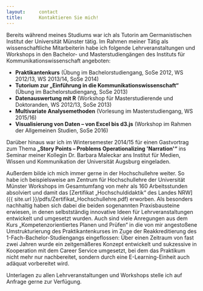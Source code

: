 ```yaml
---
layout:     contact
title:      Kontaktieren Sie mich!
---
```


Bereits während meines Studiums war ich als Tutorin am Germanistischen Institut der Universität Münster tätig. Im Rahmen meiner Tätig als wissenschaftliche Mitarbeiterin habe ich folgende Lehrveranstaltungen und Workshops in den Bachelor- und Masterstudiengängen  des Instituts für Kommunikationswissenschaft angeboten:   

- **Praktikantenkurs** (Übung im Bachelorstudiengang, SoSe 2012, WS 2012/13, WS 2013/14, SoSe 2014)
- **Tutorium zur „Einführung in die Kommunikationswissenschaft“** (Übung im Bachelorstudiengang,  SoSe 2013)
- **Datenauswertung mit R** (Workshop für Masterstudierende und Doktoranden, WS 2012/13, SoSe 2013)
- **Multivariate Analysemethoden** (Vorlesung im Masterstudiengang, WS 2015/16)
- **Visualisierung von Daten – von Excel bis d3.js** (Workshop im Rahmen der Allgemeinen Studien, SoSe 2016)   


Darüber hinaus war ich im Wintersemester 2014/15 für einen Gastvortrag zum Thema **„Story Points – Problems Operationalizing 'Narration'“** ins Seminar meiner Kollegin Dr. Barbara Maleckar ans Institut für Medien, Wissen und Kommunikation der Universität Augsburg eingeladen.   

Außerdem bilde ich mich immer gerne in der Hochschullehre weiter. So habe ich beispielsweise am Zentrum für Hochschullehre der Universität Münster Workshops im Gesamtumfang von mehr als 160 Arbeitsstunden absolviert und damit das [Zertifikat „Hochschuldidaktik“ des Landes NRW]({{ site.url }}/pdfs/Zertifikat_Hochschullehre.pdf) erworben. Als besonders nachhaltig haben sich dabei die beiden sogenannten Praxisbausteine erwiesen, in denen selbstständig innovative Ideen für Lehrveranstaltungen entwickelt und umgesetzt wurden. 
Auch sind viele Anregungen aus dem Kurs „Kompetenzorientiertes Planen und Prüfen“ in die von mir angestoßene Umstrukturierung des Praktikantenkurses im Zuge der Reakkreditierung des 1-Fach-Bachelor-Studiengangs eingeflossen: Über einen Zeitraum von fast zwei Jahren wurde ein zeitgemäßeres Konzept entwickelt und sukzessive in Kooperation mit dem Career Service umgesetzt, bei dem das Praktikum nicht mehr nur nachbereitet, sondern durch eine E-Learning-Einheit auch adäquat vorbereitet wird.

Unterlagen zu allen Lehrveranstaltungen und Workshops stelle ich auf Anfrage gerne zur Verfügung.
